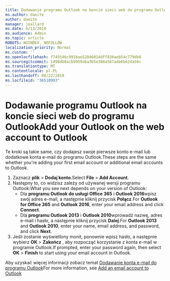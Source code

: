 ```yaml
---
title: Dodawanie programu Outlook na koncie sieci web do programu Outlook dla Windows
ms.author: daeite
author: daeite
manager: joallard
ms.date: 6/13/2019
ms.audience: Admin
ms.topic: article
ROBOTS: NOINDEX, NOFOLLOW
localization_priority: Normal
ms.custom: ''
ms.openlocfilehash: f745546c991bae52046014dff836aeb54c779db8
ms.sourcegitcommit: 1d98db8acb9959aba3b5e308a567ade6b62da56c
ms.translationtype: MT
ms.contentlocale: pl-PL
ms.lasthandoff: 08/22/2019
ms.locfileid: "36510993"
---
```

# <a name="add-your-outlook-on-the-web-account-to-outlook"></a><span data-ttu-id="ed0dd-102">Dodawanie programu Outlook na koncie sieci web do programu Outlook</span><span class="sxs-lookup"><span data-stu-id="ed0dd-102">Add your Outlook on the web account to Outlook</span></span>

<span data-ttu-id="ed0dd-103">Te kroki są takie same, czy dodajesz swoje pierwsze konto e-mail lub dodatkowe konta e-mail do programu Outlook.</span><span class="sxs-lookup"><span data-stu-id="ed0dd-103">These steps are the same whether you're adding your first email account or additional email accounts to Outlook.</span></span>

1. <span data-ttu-id="ed0dd-104">Zaznacz **plik** > **Dodaj konto**.</span><span class="sxs-lookup"><span data-stu-id="ed0dd-104">Select **File** > **Add Account**.</span></span>
1. <span data-ttu-id="ed0dd-105">Następny to, co widzisz zależy od używanej wersji programu Outlook:</span><span class="sxs-lookup"><span data-stu-id="ed0dd-105">What you see next depends on your version of Outlook:</span></span>
    - <span data-ttu-id="ed0dd-106">Dla **programu Outlook do usługi Office 365** i **Outlook 2016**wpisz swój adres e-mail, a następnie kliknij przycisk **Połącz**.</span><span class="sxs-lookup"><span data-stu-id="ed0dd-106">For **Outlook for Office 365** and **Outlook 2016**, enter your email address and click **Connect**.</span></span>
    - <span data-ttu-id="ed0dd-107">Dla **programu Outlook 2013** i **Outlook 2010**wprowadź nazwę, adres e-mail i hasło, a następnie kliknij przycisk **Dalej**.</span><span class="sxs-lookup"><span data-stu-id="ed0dd-107">For **Outlook 2013** and **Outlook 2010**, enter your name, email address, and password, and click **Next**.</span></span>
1. <span data-ttu-id="ed0dd-108">Jeśli zostanie wyświetlony monit, ponownie wpisz hasło, a następnie wybierz **OK** > **Zakończ** , aby rozpocząć korzystanie z konta e-mail w programie Outlook.</span><span class="sxs-lookup"><span data-stu-id="ed0dd-108">If prompted, enter your password again, then select **OK** > **Finish** to start using your email account in Outlook.</span></span>

<span data-ttu-id="ed0dd-109">Aby uzyskać więcej informacji zobacz temat [Dodawanie konta e-mail do programu Outlook](https://support.office.com/article/6e27792a-9267-4aa4-8bb6-c84ef146101b)</span><span class="sxs-lookup"><span data-stu-id="ed0dd-109">For more information, see [Add an email account to Outlook](https://support.office.com/article/6e27792a-9267-4aa4-8bb6-c84ef146101b)</span></span>
